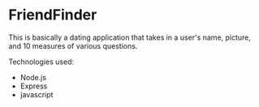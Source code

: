 # FriendFinder
This is basically a dating application that takes in a user's name, picture, and 10 measures of various questions.

Technologies used:
* Node.js
* Express
* javascript

